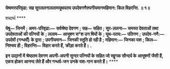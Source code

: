 **येष्वमरपरिवृढा: सह सुरललनाललामयूथपतय उपदेवगणैरुपगीयमानमहिमान: किल विहरन्ति. ॥ १॥** 

शब्दार्थ **** 

**येषु—** **जिनमें** **; अमर-परिवृढा:—** **सर्वश्रेष्ठ देवगण** **; सह—** **सहित** **; सुर-ललना—** **समस्त देवताओं तथा उपदेवताओं की पत्नियों** **के** **; ललाम—** **आभूषण स²श उन षियों के** **; यूथ-पतय:—** **पतिगण** **; उपदेव-गणै:—** **उपदेवों (गन्धर्वों) के द्वारा** **; उपगीयमान—** **जिनकी स्तुति हो रही है** **; महिमान:—** **जिनका यश** **; किल—** **निश्चय ही** **; विहरन्ति—** **विहार करते हैं, क्रीड़ा करते हैं।** **.** 

**इन उद्यानों में श्रेष्ठतम देवगण अपनी-अपनी सुन्दर पत्नियों के सहित जो स्वॢगक सौन्दर्य के** **आभूषणों जैसी हैं, एकत्र होकर आनन्द लेते हैं और गन्धर्व-जन उनके यश-गान करते हैं।** **** 